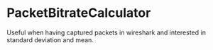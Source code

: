 # PacketBitrateCalculator
Useful when having captured packets in wireshark and interested in standard deviation and mean.
